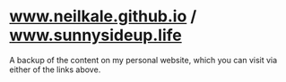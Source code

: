 # www.neilkale.github.io / www.sunnysideup.life
A backup of the content on my personal website, which you can visit via either of the links above.
